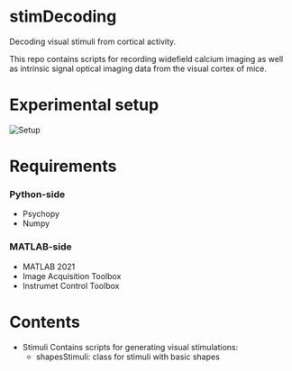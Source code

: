 # stimDecoding
Decoding visual stimuli from cortical activity.

This repo contains scripts for recording widefield calcium imaging as well as intrinsic signal optical imaging data from the visual cortex of mice.

# Experimental setup
![Setup](https://user-images.githubusercontent.com/39329654/151672633-0633481e-0db1-4db3-b919-f76b7a980ea5.png)

# Requirements

### Python-side
- Psychopy
- Numpy

### MATLAB-side
- MATLAB 2021
- Image Acquisition Toolbox
- Instrumet Control Toolbox


# Contents
- Stimuli
Contains scripts for generating visual stimulations:
  - shapesStimuli: class for stimuli with basic shapes 
